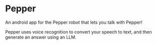 # Pepper
An android app for the Pepper robot that lets you talk with Pepper!

Pepper uses voice recognition to convert your speech to text, and then generate an answer using an LLM.


